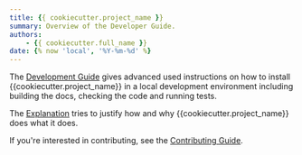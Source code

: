 ```yaml
---
title: {{ cookiecutter.project_name }}
summary: Overview of the Developer Guide.
authors:
    - {{ cookiecutter.full_name }} 
date: {% now 'local', '%Y-%m-%d' %}
---
```



The [Development Guide](development.md) gives advanced used instructions on how to install {{cookiecutter.project_name}} in a local development environment including building the docs, checking the code and running tests.

The [Explanation](explanation.md) tries to justify how and why {{cookiecutter.project_name}} does what it does.

If you're interested in contributing, see the [Contributing Guide](../about/CONTRIBUTING.md).
